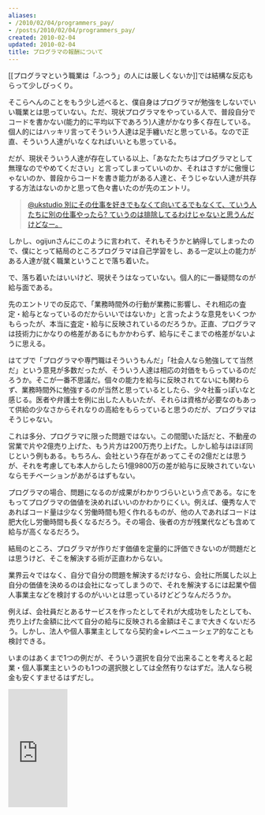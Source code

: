 ```yaml
---
aliases:
- /2010/02/04/programmers_pay/
- /posts/2010/02/04/programmers_pay/
created: 2010-02-04
updated: 2010-02-04
title: プログラマの報酬について
---
```

[[プログラマという職業は「ふつう」の人には厳しくないか]]では結構な反応もらって少しびっくり。

そこらへんのことをもう少し述べると、僕自身はプログラマが勉強をしないでいい職業とは思っていない。ただ、現状プログラマをやっている人で、普段自分でコードを書かない(能力的に平均以下であろう)人達がかなり多く存在している。個人的にはハッキリ言ってそういう人達は足手纏いだと思っている。なので正直、そういう人達がいなくなればいいとも思っている。

だが、現状そういう人達が存在している以上、「あなたたちはプログラマとして無理なのでやめてください」と言ってしまっていいのか、それはさすがに傲慢じゃないのか、普段からコードを書き能力がある人達と、そうじゃない人達が共存する方法はないのかと思って色々書いたのが先のエントリ。

<blockquote>
<a href='http://twitter.com/ogijun/status/8582371865' target='_blank'>
@ukstudio  別にその仕事を好きでもなくて向いてるでもなくて、ていう人たちに別の仕事やったら? ていうのは排除してるわけじゃないと思うんだけどなー。
</a>
</blockquote>

しかし、ogijunさんにこのように言われて、それもそうかと納得してしまったので、僕にとって結局のところプログラマは自己学習をし、ある一定以上の能力がある人達が就く職業ということで落ち着いた。

で、落ち着いたはいいけど、現状そうはなっていない。個人的に一番疑問なのが給与面である。

先のエントリでの反応で、「業務時間外の行動が業務に影響し、それ相応の査定・給与となっているのだからいいではないか」と言ったような意見をいくつかもらったが、本当に査定・給与に反映されているのだろうか。正直、プログラマは技術力にかなりの格差があるにもかかわらず、給与にそこまでの格差がないように思える。

はてブで「プログラマや専門職はそういうもんだ」「社会人なら勉強してて当然だ」という意見が多数だったが、そういう人達は相応の対価をもらっているのだろうか。そこが一番不思議だ。個々の能力を給与に反映されてないにも関わらず、業務時間外に勉強するのが当然と思っているとしたら、少々社畜っぽいなと感じる。医者や弁護士を例に出した人もいたが、それらは資格が必要なのもあって供給の少なさからそれなりの高給をもらっていると思うのだが、プログラマはそうじゃない。

これは多分、プログラマに限った問題ではない。この間聞いた話だと、不動産の営業で片や2億売り上げた、もう片方は200万売り上げた。しかし給与はほぼ同じという例もある。もちろん、会社という存在があってこその2億だとは思うが、それを考慮しても本人からしたら1億9800万の差が給与に反映されていないならモチベーションがあがるはずもない。

プログラマの場合、問題になるのが成果がわかりづらいという点である。なにをもってプログラマの価値を決めればいいのかわかりにくい。例えば、優秀な人であればコード量は少なく労働時間も短く作れるものが、他の人であればコードは肥大化し労働時間も長くなるだろう。その場合、後者の方が残業代なども含めて給与が高くなるだろう。

結局のところ、プログラマが作りだす価値を定量的に評価できないのが問題だとは思うけど、そこを解決する術が正直わからない。

業界云々ではなく、自分で自分の問題を解決するだけなら、会社に所属した以上自分の価値を決めるのは会社になってしまうので、それを解決するには起業や個人事業主などを検討するのがいいとは思っているけどどうなんだろうか。

例えば、会社員だとあるサービスを作ったとしてそれが大成功をしたとしても、売り上げた金額に比べて自分の給与に反映される金額はそこまで大きくないだろう。しかし、法人や個人事業主としてなら契約金+レベニューシェア的なことも検討できる。

いまのはあくまで1つの例だが、そういう選択を自分で出来ることを考えると起業・個人事業主というのも1つの選択肢としては全然有りなはずだ。法人なら税金も安くすませるはずだし。

<iframe src="http://rcm-jp.amazon.co.jp/e/cm?lt1=_blank&bc1=000000&IS2=1&bg1=FFFFFF&fc1=000000&lc1=0000FF&t=ukstudio0c-22&o=9&p=8&l=as1&m=amazon&f=ifr&md=1X69VDGQCMF7Z30FM082&asins=4062153580" style="width:120px;height:240px;" scrolling="no" marginwidth="0" marginheight="0" frameborder="0"></iframe>